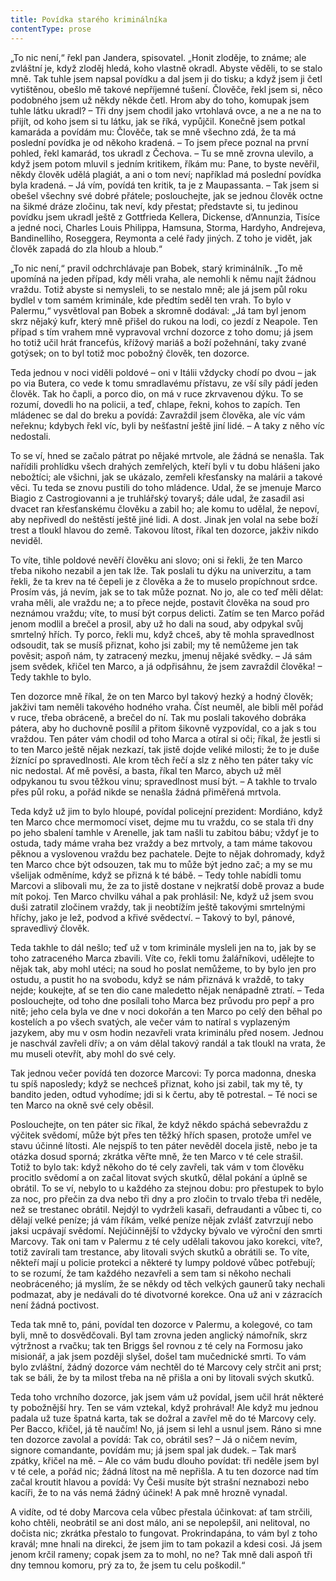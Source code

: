 ```yaml
---
title: Povídka starého kriminálníka
contentType: prose
---
```


„To nic není,“ řekl pan Jandera, spisovatel. „Honit zloděje, to známe; ale zvláštní je, když zloděj hledá, koho vlastně okradl. Abyste věděli, to se stalo mně. Tak tuhle jsem napsal povídku a dal jsem ji do tisku; a když jsem ji četl vytištěnou, obešlo mě takové nepříjemné tušení. Člověče, řekl jsem si, něco podobného jsem už někdy někde četl. Hrom aby do toho, komupak jsem tuhle látku ukradl? – Tři dny jsem chodil jako vrtohlavá ovce, a ne a ne na to přijít, od koho jsem si tu látku, jak se říká, vypůjčil. Konečně jsem potkal kamaráda a povídám mu: Člověče, tak se mně všechno zdá, že ta má poslední povídka je od někoho kradená. – To jsem přece poznal na první pohled, řekl kamarád, tos ukradl z Čechova. – Tu se mně zrovna ulevilo, a když jsem potom mluvil s jedním kritikem, říkám mu: Pane, to byste nevěřil, někdy člověk udělá plagiát, a ani o tom neví; například má poslední povídka byla kradená. – Já vím, povídá ten kritik, ta je z Maupassanta. – Tak jsem si obešel všechny své dobré přátele; poslouchejte, jak se jednou člověk octne na šikmé dráze zločinu, tak neví, kdy přestat; představte si, tu jedinou povídku jsem ukradl ještě z Gottfrieda Kellera, Dickense, d’Annunzia, Tisíce a jedné noci, Charles Louis Philippa, Hamsuna, Storma, Hardyho, Andrejeva, Bandinelliho, Roseggera, Reymonta a celé řady jiných. Z toho je vidět, jak člověk zapadá do zla hloub a hloub.“

„To nic není,“ pravil odchrchlávaje pan Bobek, starý kriminálník. „To mě upomíná na jeden případ, kdy měli vraha, ale nemohli k němu najít žádnou vraždu. Totiž abyste si nemysleli, to se nestalo mně; ale já jsem půl roku bydlel v tom samém kriminále, kde předtím seděl ten vrah. To bylo v Palermu,“ vysvětloval pan Bobek a skromně dodával: „Já tam byl jenom skrz nějaký kufr, který mně přišel do rukou na lodi, co jezdí z Neapole. Ten případ s tím vrahem mně vypravoval vrchní dozorce z toho domu; já jsem ho totiž učil hrát francefús, křížový mariáš a boží požehnání, taky zvané gotýsek; on to byl totiž moc pobožný člověk, ten dozorce.

Teda jednou v noci viděli poldové – oni v Itálii vždycky chodí po dvou – jak po via Butera, co vede k tomu smradlavému přístavu, ze vší síly pádí jeden člověk. Tak ho čapli, a porco dio, on má v ruce zkrvavenou dýku. To se rozumí, dovedli ho na policii, a teď, chlape, řekni, kohos to zapích. Ten mládenec se dal do breku a povídá: Zavraždil jsem člověka, ale víc vám neřeknu; kdybych řekl víc, byli by nešťastní ještě jiní lidé. – A taky z něho víc nedostali.

To se ví, hned se začalo pátrat po nějaké mrtvole, ale žádná se nenašla. Tak nařídili prohlídku všech drahých zemřelých, kteří byli v tu dobu hlášeni jako nebožtíci; ale všichni, jak se ukázalo, zemřeli křesťansky na malárii a takové věci. Tu teda se znovu pustili do toho mládence. Udal, že se jmenuje Marco Biagio z Castrogiovanni a je truhlářský tovaryš; dále udal, že zasadil asi dvacet ran křesťanskému člověku a zabil ho; ale komu to udělal, že nepoví, aby nepřivedl do neštěstí ještě jiné lidi. A dost. Jinak jen volal na sebe boží trest a tloukl hlavou do země. Takovou lítost, říkal ten dozorce, jakživ nikdo neviděl.

To víte, tihle poldové nevěří člověku ani slovo; oni si řekli, že ten Marco třeba nikoho nezabil a jen tak lže. Tak poslali tu dýku na univerzitu, a tam řekli, že ta krev na té čepeli je z člověka a že to muselo propíchnout srdce. Prosím vás, já nevím, jak se to tak může poznat. No jo, ale co teď měli dělat: vraha měli, ale vraždu ne; a to přece nejde, postavit člověka na soud pro neznámou vraždu; víte, to musí být corpus delicti. Zatím se ten Marco pořád jenom modlil a brečel a prosil, aby už ho dali na soud, aby odpykal svůj smrtelný hřích. Ty porco, řekli mu, když chceš, aby tě mohla spravedlnost odsoudit, tak se musíš přiznat, koho jsi zabil; my tě nemůžeme jen tak pověsit; aspoň nám, ty zatracený mezku, jmenuj nějaké svědky. – Já sám jsem svědek, křičel ten Marco, a já odpřisáhnu, že jsem zavraždil člověka! – Tedy takhle to bylo.

Ten dozorce mně říkal, že on ten Marco byl takový hezký a hodný člověk; jakživi tam neměli takového hodného vraha. Číst neuměl, ale bibli měl pořád v ruce, třeba obráceně, a brečel do ní. Tak mu poslali takového dobráka pátera, aby ho duchovně posílil a přitom šikovně vyzpovídal, co a jak s tou vraždou. Ten páter vám chodil od toho Marca a otíral si oči; říkal, že jestli si to ten Marco ještě nějak nezkazí, tak jistě dojde veliké milosti; že to je duše žíznící po spravedlnosti. Ale krom těch řečí a slz z něho ten páter taky víc nic nedostal. Ať mě pověsí, a basta, říkal ten Marco, abych už měl odpykanou tu svou těžkou vinu; spravedlnost musí být. – A takhle to trvalo přes půl roku, a pořád nikde se nenašla žádná přiměřená mrtvola.

Teda když už jim to bylo hloupé, povídal policejní prezident: Mordiáno, když ten Marco chce mermomocí viset, dejme mu tu vraždu, co se stala tři dny po jeho sbalení tamhle v Arenelle, jak tam našli tu zabitou bábu; vždyť je to ostuda, tady máme vraha bez vraždy a bez mrtvoly, a tam máme takovou pěknou a vyslovenou vraždu bez pachatele. Dejte to nějak dohromady, když ten Marco chce být odsouzen, tak mu to může být jedno zač; a my se mu všelijak odměníme, když se přizná k té bábě. – Tedy tohle nabídli tomu Marcovi a slibovali mu, že za to jistě dostane v nejkratší době provaz a bude mít pokoj. Ten Marco chvilku váhal a pak prohlásil: Ne, když už jsem svou duši zatratil zločinem vraždy, tak ji neobtížím ještě takovými smrtelnými hříchy, jako je lež, podvod a křivé svědectví. – Takový to byl, pánové, spravedlivý člověk.

Teda takhle to dál nešlo; teď už v tom kriminále mysleli jen na to, jak by se toho zatraceného Marca zbavili. Víte co, řekli tomu žalářníkovi, udělejte to nějak tak, aby mohl utéci; na soud ho poslat nemůžeme, to by bylo jen pro ostudu, a pustit ho na svobodu, když se nám přiznává k vraždě, to taky nejde; koukejte, ať se ten dio cane maledetto nějak nenápadně ztratí. – Teda poslouchejte, od toho dne posílali toho Marca bez průvodu pro pepř a pro nitě; jeho cela byla ve dne v noci dokořán a ten Marco po celý den běhal po kostelích a po všech svatých, ale večer vám to natíral s vyplazeným jazykem, aby mu v osm hodin nezavřeli vrata kriminálu před nosem. Jednou je naschvál zavřeli dřív; a on vám dělal takový randál a tak tloukl na vrata, že mu museli otevřít, aby mohl do své cely.

Tak jednou večer povídá ten dozorce Marcovi: Ty porca madonna, dneska tu spíš naposledy; když se nechceš přiznat, koho jsi zabil, tak my tě, ty bandito jeden, odtud vyhodíme; jdi si k čertu, aby tě potrestal. – Té noci se ten Marco na okně své cely oběsil.

Poslouchejte, on ten páter sic říkal, že když někdo spáchá sebevraždu z výčitek svědomí, může být přes ten těžký hřích spasen, protože umřel ve stavu účinné lítosti. Ale nejspíš to ten páter nevěděl docela jistě, nebo je ta otázka dosud sporná; zkrátka věřte mně, že ten Marco v té cele strašil. Totiž to bylo tak: když někoho do té cely zavřeli, tak vám v tom člověku procitlo svědomí a on začal litovat svých skutků, dělal pokání a úplně se obrátil. To se ví, nebylo to u každého za stejnou dobu: pro přestupek to bylo za noc, pro přečin za dva nebo tři dny a pro zločin to trvalo třeba tři neděle, než se trestanec obrátil. Nejdýl to vydrželi kasaři, defraudanti a vůbec ti, co dělají velké peníze; já vám říkám, velké peníze nějak zvlášť zatvrzují nebo jaksi ucpávají svědomí. Nejúčinnější to vždycky bývalo ve výroční den smrti Marcovy. Tak oni tam v Palermu z té cely udělali takovou jako korekci, víte?, totiž zavírali tam trestance, aby litovali svých skutků a obrátili se. To víte, někteří mají u policie protekci a některé ty lumpy poldové vůbec potřebují; to se rozumí, že tam každého nezavřeli a sem tam si někoho nechali neobráceného; já myslím, že se někdy od těch velkých gaunerů taky nechali podmazat, aby je nedávali do té divotvorné korekce. Ona už ani v zázracích není žádná poctivost.

Teda tak mně to, páni, povídal ten dozorce v Palermu, a kolegové, co tam byli, mně to dosvědčovali. Byl tam zrovna jeden anglický námořník, skrz výtržnost a rvačku; tak ten Briggs šel rovnou z té cely na Formosu jako misionář, a jak jsem později slyšel, došel tam mučednické smrti. To vám bylo zvláštní, žádný dozorce vám nechtěl do té Marcovy cely strčit ani prst; tak se báli, že by ta milost třeba na ně přišla a oni by litovali svých skutků.

Teda toho vrchního dozorce, jak jsem vám už povídal, jsem učil hrát některé ty pobožnější hry. Ten se vám vztekal, když prohrával! Ale když mu jednou padala už tuze špatná karta, tak se dožral a zavřel mě do té Marcovy cely. Per Bacco, křičel, já tě naučím! No, já jsem si lehl a usnul jsem. Ráno si mne ten dozorce zavolal a povídá: Tak co, obrátil ses? – Já o ničem nevím, signore comandante, povídám mu; já jsem spal jak dudek. – Tak marš zpátky, křičel na mě. – Ale co vám budu dlouho povídat: tři neděle jsem byl v té cele, a pořád nic; žádná lítost na mě nepřišla. A tu ten dozorce nad tím začal kroutit hlavou a povídá: Vy Češi musíte být strašní neznabozi nebo kacíři, že to na vás nemá žádný účinek! A pak mně hrozně vynadal.

A vidíte, od té doby Marcova cela vůbec přestala účinkovat: ať tam strčili, koho chtěli, neobrátil se ani dost málo, ani se nepolepšil, ani nelitoval, no dočista nic; zkrátka přestalo to fungovat. Prokrindapána, to vám byl z toho kravál; mne hnali na direkci, že jsem jim to tam pokazil a kdesi cosi. Já jsem jenom krčil rameny; copak jsem za to mohl, no ne? Tak mně dali aspoň tři dny temnou komoru, prý za to, že jsem tu celu poškodil.“

